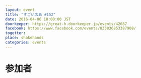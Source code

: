 ```yaml
---
layout: event
title: "すごい広島 #152"
date: 2016-04-06 18:00:00 JST
doorkeeper: https://great-h.doorkeeper.jp/events/42687
facebook: https://www.facebook.com/events/833836853387908/
togetter:
place: shakehands
categories: events
---
```


# 参加者
